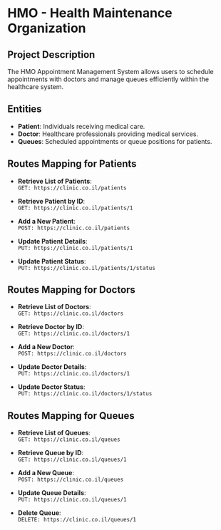 # HMO - Health Maintenance Organization

## Project Description

The HMO Appointment Management System allows users to schedule appointments with doctors and manage queues efficiently within the healthcare system.

## Entities

- **Patient**: Individuals receiving medical care.
- **Doctor**: Healthcare professionals providing medical services.
- **Queues**: Scheduled appointments or queue positions for patients.

## Routes Mapping for Patients

- **Retrieve List of Patients**:  
  `GET: https://clinic.co.il/patients`

- **Retrieve Patient by ID**:  
  `GET: https://clinic.co.il/patients/1`

- **Add a New Patient**:  
  `POST: https://clinic.co.il/patients`

- **Update Patient Details**:  
  `PUT: https://clinic.co.il/patients/1`

- **Update Patient Status**:  
  `PUT: https://clinic.co.il/patients/1/status`

## Routes Mapping for Doctors

- **Retrieve List of Doctors**:  
  `GET: https://clinic.co.il/doctors`

- **Retrieve Doctor by ID**:  
  `GET: https://clinic.co.il/doctors/1`

- **Add a New Doctor**:  
  `POST: https://clinic.co.il/doctors`

- **Update Doctor Details**:  
  `PUT: https://clinic.co.il/doctors/1`

- **Update Doctor Status**:  
  `PUT: https://clinic.co.il/doctors/1/status`

## Routes Mapping for Queues

- **Retrieve List of Queues**:  
  `GET: https://clinic.co.il/queues`

- **Retrieve Queue by ID**:  
  `GET: https://clinic.co.il/queues/1`

- **Add a New Queue**:  
  `POST: https://clinic.co.il/queues`

- **Update Queue Details**:  
  `PUT: https://clinic.co.il/queues/1`

- **Delete Queue**:  
  `DELETE: https://clinic.co.il/queues/1`
